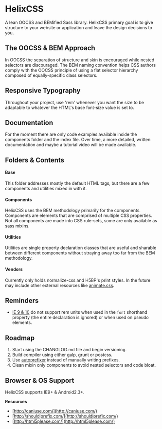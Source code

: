 
# HelixCSS

A lean OOCSS and BEMified Sass library. HelixCSS primary goal is to give structure to your website
or application and leave the design decisions to you.

## The OOCSS & BEM Approach

In OOCSS the separation of structure and skin is encouraged while nested selectors are discouraged.
The BEM naming convention helps CSS authors comply with the OOCSS principle of using a flat selector
hierarchy composed of equally-specific class selectors.

## Responsive Typography

Throughout your project, use 'rem' whenever you want the size to be adaptable to whatever the HTML's
base font-size value is set to.

## Documentation

For the moment there are only code examples available inside the components folder and the index
file. Over time, a more detailed, written documentation and maybe a tutorial video will be made
available.

## Folders & Contents

#### Base

This folder addresses mostly the default HTML tags, but there are a few components and utilities
mixed in with it.

#### Components

HelixCSS uses the BEM methodology primarily for the components. Components are elements that are
comprised of multiple CSS properties. Not all components are made into CSS rule-sets, some are only
available as sass mixins.

#### Utilities

Utilities are single property declaration classes that are useful and sharable between different
components without straying away too far from the BEM methodology.

#### Vendors

Currently only holds normalize-css and H5BP's print styles. In the future may include other external
resources like [animate.css](https://daneden.github.io/animate.css/).

## Reminders

- [IE 9 & 10](http://caniuse.com/#search=rem) do not support rem units when used in the `font`
  shorthand property (the entire declaration is ignored) or when used on pseudo elements.

## Roadmap

1. Start using the CHANGLOG.md file and begin versioning.
2. Build compiler using either gulp, grunt or postcss.
3. Use [autoprefixer](https://github.com/postcss/autoprefixer) instead of manually writing prefixes.
4. Clean mixin only components to avoid nested selectors and code bloat.

## Browser & OS Support

HelixCSS supports IE9+ & Android2.3+.

**Resources**
- [http://caniuse.com/](http://caniuse.com/)
- [http://shouldiprefix.com/](http://shouldiprefix.com/)
- [http://html5please.com/](http://html5please.com/)
